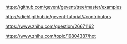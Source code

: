 https://github.com/gevent/gevent/tree/master/examples

http://sdiehl.github.io/gevent-tutorial/#contributors

https://www.zhihu.com/question/26671162

https://www.zhihu.com/topic/19804387/hot